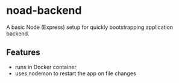 # noad-backend

A basic Node (Express) setup for quickly bootstrapping application backend.

## Features
- runs in Docker container
- uses nodemon to restart the app on file changes
